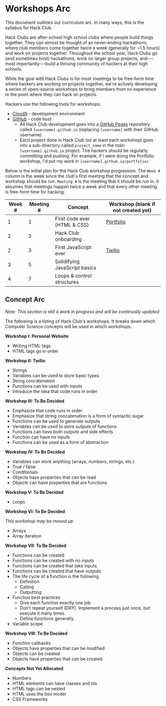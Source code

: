 # Workshops Arc

This document outlines our curriculum arc. In many ways, this is the syllabus
for Hack Club.

Hack Clubs are after-school high school clubs where people build things
together. They can almost be thought of as never-ending hackathons, where club
members come together twice a week (generally for ~1.5 hours) and work on
projects together. Throughout the school year, Hack Clubs go (and sometimes
host) hackathons, work on larger group projects, and---most importantly---build
a thriving community of hackers at their high schools.

While the goal with Hack Clubs is for most meetings to be free-form time where
hackers are working on projects together, we're actively developing a series of
open-source workshops to bring members from no experience to the point where
they can hack on projects.

Hackers use the following tools for workshops:

- [Cloud9](https://c9.io/) - development environment
- [GitHub](https://github.com/) - code host
  - All Hack Club development goes into a
    [GitHub Pages](https://pages.github.com/) repository called
    `[username].github.io` (replacing `[username]` with their GitHub username)
  - Each project done in Hack Club (so at least each workshop) goes into a
    sub-directory called `project_name` in the main `[username].github.io`
    project. The hackers should be regularly committing and pushing. For
    example, if I were doing the Portfolio workshop, I'd put my work in
    `[username].github.io/portfolio/`.

Below is the initial plan for the Hack Club workshop progression. The `Week #`
column is the week since the club's first meeting that the concept and workshop
should be run. `Meeting #` is the meeting that it should be run in. It assumes
that meetings happen twice a week and that every other meeting is free-form time
for hacking.

| Week # | Meeting # | Concept                       | Workshop (blank if not created yet) |
| ------ | --------- | ----------------------------- | ----------------------------------- |
|      1 |         1 | First code ever (HTML & CSS)  | [Portfolio][portfolio]              |
|      2 |         3 | Hack Club onboarding          |                                     |
|      2 |         3 | First JavaScript ever         | [Twilio][twilio]                    |
|      3 |         5 | Solidifying JavaScript basics |                                     |
|      4 |         7 | Loops & control structures    |                                     |

[portfolio]: portfolio/README.md
[twilio]: twilio/README.md

## Concept Arc

_Note: This section is still a work in progress and will be continually
updated_

The following is a listing of Hack Club's workshops. It breaks down which
Computer Science concepts will be used in which workshops.

**Workshop I: Personal Website**

- Writing HTML tags
- HTML tags go in order

**Workshop II: Twilio**

- Strings
- Variables can be used to store basic types
- String concatenation
- Functions can be used with inputs
- Introduce the idea that code runs in order

**Workshop III: To Be Decided**

- Emphasize that code runs in order
- Emphasize that string concatenation is a form of syntactic sugar
- Functions can be used to generate outputs
- Variables can be used to store outputs of functions
- Functions can have both outputs and side effects
- Function can have no inputs
- Functions can be used as a form of abstraction

**Workshop IV: To Be Decided**

- Variables can store anything (arrays, numbers, strings, etc.)
- True / false
- Conditionals
- Objects have properties that can be read
- Objects can have properties that are functions

**Workshop V: To Be Decided**

- Loops

**Workshop VI: To Be Decided**

_This workshop may be moved up_

- Arrays
- Array iteration

**Workshop VII: To Be Decided**

- Functions can be created
- Functions can be created with no inputs
- Functions can be created that take inputs
- Functions can be created that have outputs
- The life cycle of a function is the following
  - Definition
  - Calling
  - Outputting
- Function best practices
  - Give each function exactly one job.
  - Don’t repeat yourself (DRY).  Implement a process just once, but execute it
    many times.
  - Define functions generally.
- Variable scope

**Workshop VIII: To Be Decided**

- Function callbacks
- Objects have properties that can be modified
- Objects can be created
- Objects have properties that can be created

**Concepts Not Yet Allocated**

- Numbers
- HTML elements can have classes and ids
- HTML tags can be nested
- HTML uses the box model
- CSS Frameworks
